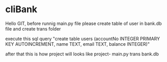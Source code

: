 # cliBank
Hello GIT,
before runnig main.py file please create table of user in bank.db file and create trans folder

execute this sql query
"create table users (accountNo INTEGER PRIMARY KEY AUTOINCREMENT, name TEXT, email TEXT, balance INTEGER)"

after that this is how project will looks like
project-
  main.py
  trans
  bank.db
